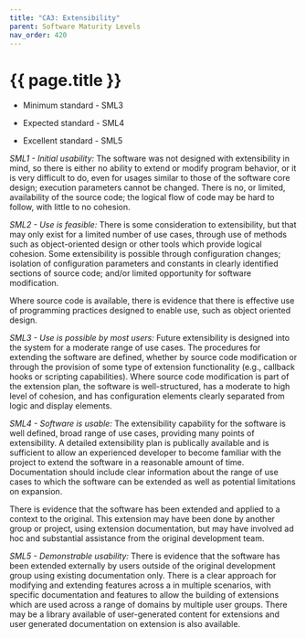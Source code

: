 ```yaml
---
title: "CA3: Extensibility"
parent: Software Maturity Levels
nav_order: 420
---
```


# {{ page.title }}

- Minimum standard - SML3

- Expected standard - SML4

- Excellent standard - SML5

*SML1 - Initial usability:* The software was not designed with
extensibility in mind, so there is either no ability to extend or modify
program behavior, or it is very difficult to do, even for usages similar
to those of the software core design; execution parameters cannot be
changed. There is no, or limited, availability of the source code; the
logical flow of code may be hard to follow, with little to no cohesion.

*SML2 - Use is feasible:* There is some consideration to extensibility,
but that may only exist for a limited number of use cases, through use
of methods such as object-oriented design or other tools which provide
logical cohesion. Some extensibility is possible through configuration
changes; isolation of configuration parameters and constants in clearly
identified sections of source code; and/or limited opportunity for
software modification.

Where source code is available, there is evidence that there is
effective use of programming practices designed to enable use, such as
object oriented design.

*SML3 - Use is possible by most users:* Future extensibility is designed
into the system for a moderate range of use cases. The procedures for
extending the software are defined, whether by source code modification
or through the provision of some type of extension functionality (e.g.,
callback hooks or scripting capabilities). Where source code
modification is part of the extension plan, the software is
well-structured, has a moderate to high level of cohesion, and has
configuration elements clearly separated from logic and display
elements.

*SML4 - Software is usable:* The extensibility capability for the
software is well defined, broad range of use cases, providing many
points of extensibility. A detailed extensibility plan is publically
available and is sufficient to allow an experienced developer to become
familiar with the project to extend the software in a reasonable amount
of time. Documentation should include clear information about the range
of use cases to which the software can be extended as well as potential
limitations on expansion.

There is evidence that the software has been extended and applied to a
context to the original. This extension may have been done by another
group or project, using extension documentation, but may have involved
ad hoc and substantial assistance from the original development team.

*SML5 - Demonstrable usability:* There is evidence that the software has
been extended externally by users outside of the original development
group using existing documentation only. There is a clear approach for
modifying and extending features across a in multiple scenarios, with
specific documentation and features to allow the building of extensions
which are used across a range of domains by multiple user groups. There
may be a library available of user-generated content for extensions and
user generated documentation on extension is also available.

